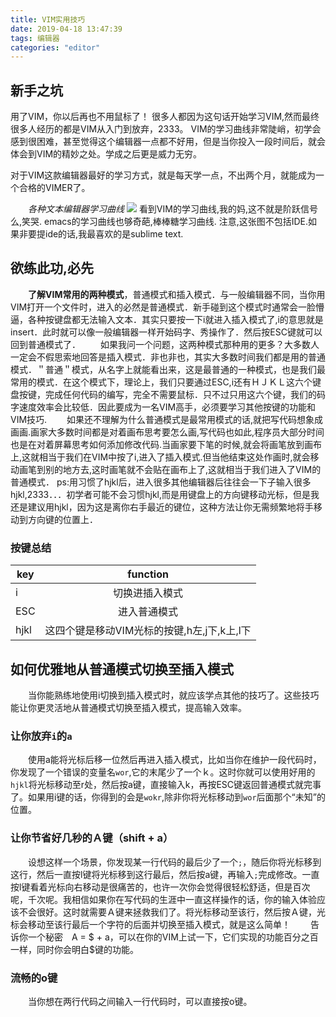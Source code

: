 ```yaml
---
title: VIM实用技巧
date: 2019-04-18 13:47:39
tags: 编辑器
categories: "editor"
---
```


## 新手之坑
用了VIM，你以后再也不用鼠标了！ 
很多人都因为这句话开始学习VIM,然而最终很多人经历的都是VIM从入门到放弃，2333。
VIM的学习曲线非常陡峭，初学会感到很困难，甚至觉得这个编辑器一点都不好用，但是当你投入一段时间后，就会体会到VIM的精妙之处。学成之后更是威力无穷。

对于VIM这款编辑器最好的学习方式，就是每天学一点，不出两个月，就能成为一个合格的VIMER了。
<!-- more -->
　　*各种文本编辑器学习曲线*
![](/img/vim.png)
看到VIM的学习曲线,我的妈,这不就是阶跃信号么,笑哭.
emacs的学习曲线也够奇葩,棒棒糖学习曲线.
注意,这张图不包括IDE.如果非要提ide的话,我最喜欢的是sublime text.

## 欲练此功,必先
　　**了解VIM常用的两种模式**，普通模式和插入模式．与一般编辑器不同，当你用VIM打开一个文件时，进入的必然是普通模式．新手碰到这个模式时通常会一脸懵逼，各种按键盘都无法输入文本．其实只要按一下i就进入插入模式了,i的意思就是insert．此时就可以像一般编辑器一样开始码字、秀操作了．然后按ESC键就可以回到普通模式了．
　　如果我问一个问题，这两种模式那种用的更多？大多数人一定会不假思索地回答是插入模式．非也非也，其实大多数时间我们都是用的普通模式．＂普通＂模式，从名字上就能看出来，这是最普通的一种模式，也是我们最常用的模式．在这个模式下，理论上，我们只要通过ESC,i还有ＨＪＫＬ这六个键盘按键，完成任何代码的编写，完全不需要鼠标．只不过只用这六个键，我们的码字速度效率会比较低．因此要成为一名VIM高手，必须要学习其他按键的功能和VIM技巧.
　　如果还不理解为什么普通模式是最常用模式的话,就把写代码想象成画画.画家大多数时间都是对着画布思考要怎么画,写代码也如此,程序员大部分时间也是在对着屏幕思考如何添加修改代码.当画家要下笔的时候,就会将画笔放到画布上,这就相当于我们在VIM中按了i,进入了插入模式.但当他结束这处作画时,就会移动画笔到别的地方去,这时画笔就不会贴在画布上了,这就相当于我们进入了VIM的普通模式．
ps:用习惯了hjkl后，进入很多其他编辑器后往往会一下子输入很多hjkl,2333．．．初学者可能不会习惯hjkl,而是用键盘上的方向键移动光标，但是我还是建议用hjkl，因为这是离你右手最近的键位，这种方法让你无需频繁地将手移动到方向键的位置上．

### 按键总结
| key|function
|-| :-: |
|i|切换进插入模式|
|ESC|进入普通模式|
|hjkl|这四个键是移动VIM光标的按键,h左,j下,k上,l下|

## 如何优雅地从普通模式切换至插入模式
　　当你能熟练地使用i切换到插入模式时，就应该学点其他的技巧了。这些技巧能让你更灵活地从普通模式切换至插入模式，提高输入效率。
### 让你放弃`i`的`a`
　　使用a能将光标后移一位然后再进入插入模式，比如当你在维护一段代码时，你发现了一个错误的变量名`wor`,它的末尾少了一个ｋ。这时你就可以使用好用的`hjkl`将光标移动至r处，然后按a键，直接输入k，再按ESC键返回普通模式就完事了。如果用i键的话，你得到的会是`wokr`,除非你将光标移动到`wor`后面那个“未知”的位置。
### 让你节省好几秒的Ａ键（shift + a）
　　设想这样一个场景，你发现某一行代码的最后少了一个`;`，随后你将光标移到这行，然后一直按l键将光标移到这行最后，然后按a键，再输入`;`完成修改。一直按l键看着光标向右移动是很痛苦的，也许一次你会觉得很轻松舒适，但是百次呢，千次呢。我相信如果你在写代码的生涯中一直这样操作的话，你的输入体验应该不会很好。这时就需要Ａ键来拯救我们了。将光标移动至该行，然后按Ａ键，光标会移动至该行最后一个字符的后面并切换至插入模式，就是这么简单！
　　告诉你一个秘密　A = $ + a，可以在你的VIM上试一下，它们实现的功能百分之百一样，同时你会明白$键的功能。
### 流畅的o键
　　当你想在两行代码之间输入一行代码时，可以直接按o键。　
　
